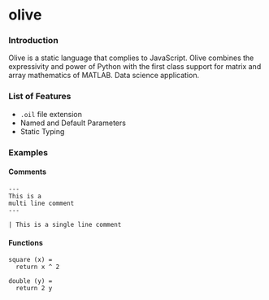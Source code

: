 # olive

### Introduction
Olive is a static language that complies to JavaScript. Olive combines the expressivity and power of Python with the first class support for matrix and array mathematics of MATLAB. Data science application.

### List of Features
- `.oil` file extension
- Named and Default Parameters
- Static Typing

### Examples

#### Comments
```
---
This is a 
multi line comment
---

| This is a single line comment
```

#### Functions
```
square (x) =
  return x ^ 2
 
double (y) =
  return 2 y
  
```
